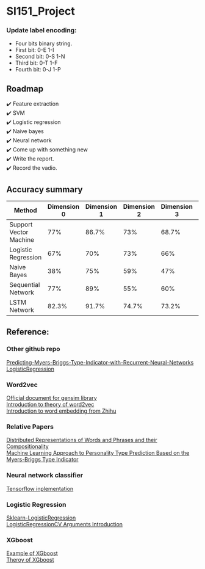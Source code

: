 # SI151_Project


### Update label encoding:
+ Four bits binary string.
+ First bit: 0-E 1-I
+ Second bit: 0-S 1-N
+ Third bit: 0-T 1-F
+ Fourth bit: 0-J 1-P


## Roadmap
:heavy_check_mark: Feature extraction </br>
:heavy_check_mark: SVM </br>
:heavy_check_mark: Logistic regression  </br>
:heavy_check_mark: Naive bayes </br>
:heavy_check_mark: Neural network </br>
:heavy_check_mark: Come up with something new </br>
:heavy_check_mark: Write the report. </br>
:heavy_check_mark: Record the vadio. </br>

## Accuracy summary

| Method | Dimension 0 | Dimension 1 | Dimension 2 | Dimension 3 | Multi-class |
| ------ | ------ | ------ | ------ | ------ | ------ |
| Support Vector Machine | 77% | 86.7% | 73% | 68.7% | 33.9% |
| Logistic Regression | 67% | 70% | 73% | 66% | 16% |
| Naive Bayes | 38% | 75% | 59% | 47% |   |
| Sequential Network | 77% | 89% | 55% | 60% | 24% |
| LSTM Network | 82.3% | 91.7% | 74.7% | 73.2% | 41.2% |


## Reference:
### Other github repo
[Predicting-Myers-Briggs-Type-Indicator-with-Recurrent-Neural-Networks](https://github.com/ianscottknight/Predicting-Myers-Briggs-Type-Indicator-with-Recurrent-Neural-Networks)</br>
[LogisticRegression](https://github.com/perborgen/LogisticRegression)</br>
### Word2vec
[Official document for gensim library](https://radimrehurek.com/gensim/models/word2vec.html) </br>
[Introduction to theory of word2vec](https://blog.csdn.net/huacha__/article/details/84068653) </br>
[Introduction to word embedding from Zhihu](https://www.zhihu.com/question/32275069) </br>
### Relative Papers
[Distributed Representations of Words and Phrases and their Compositionality](https://arxiv.org/abs/1310.4546) </br>
[Machine Learning Approach to Personality Type Prediction Based on the Myers-Briggs Type Indicator](https://www.researchgate.net/publication/339935842_Machine_Learning_Approach_to_Personality_Type_Prediction_Based_on_the_Myers-Briggs_Type_Indicator_R) </br>
### Neural network classifier
[Tensorflow inplementation](https://blog.csdn.net/sinat_29957455/article/details/78324082)</br>
### Logistic Regression
[Sklearn-LogisticRegression](https://blog.csdn.net/CherDW/article/details/54891073)</br>
[LogisticRegressionCV Arguments Introduction](https://blog.csdn.net/weixin_41690708/article/details/95171333)</br>
### XGboost
[Example of XGboost](https://blog.csdn.net/u011630575/article/details/79418138?ops_request_misc=&request_id=&biz_id=102&utm_term=XGBoost&utm_medium=distribute.pc_search_result.none-task-blog-2~all~sobaiduweb~default-0-79418138) </br>
[Theroy of XGboost](https://blog.csdn.net/sb19931201/article/details/52557382?ops_request_misc=%257B%2522request%255Fid%2522%253A%2522159306924419195162532096%2522%252C%2522scm%2522%253A%252220140713.130102334..%2522%257D&request_id=159306924419195162532096&biz_id=0&utm_medium=distribute.pc_search_result.none-task-blog-2~all~top_click~default-2-52557382.first_rank_ecpm_v3_pc_rank_v2&utm_term=XGBoost)
